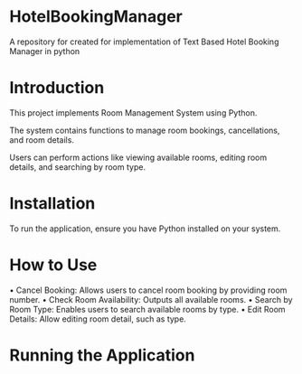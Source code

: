 # HotelBookingManager
A repository for created for implementation of Text Based Hotel Booking Manager in python

# Introduction
This project implements Room Management System using Python.

The system contains functions to manage room bookings, cancellations, and room details.

Users can perform actions like viewing available rooms, editing room details, and searching by room type.

# Installation
To run the application, ensure you have Python installed on your system. 
# How to Use
  •	Cancel Booking: Allows users to cancel room booking by providing room number.
  •	Check Room Availability: Outputs all available rooms.
  •	Search by Room Type: Enables users to search available rooms by type.
  •	Edit Room Details: Allow editing room detail, such as type.
# Running the Application
